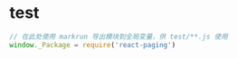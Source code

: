 # test

<!--MARKRUN-HTML
<div id="mocha"></div>

<script src="/doc/vendor/expect.js/0.2.0/expect.js"></script>
<script src="/doc/vendor/mocha/3.0.2/mocha.js" ></script>
<script src="/doc/vendor/react/0.14.8/react-with-addons.js" ></script>

<script>mocha.setup('bdd')</script>
-->

<!--
{
    "markrun_lastrun": false
}
-->
````js
// 在此处使用 markrun 导出模块到全局变量，供 test/**.js 使用
window._Package = require('react-paging')
````

<!--MARKRUN-HTML
<script src="./basic.js" ></script>

<script>
  mocha.checkLeaks();
   mocha.globals(['LiveReload', '_Package', 'FASTBOOT']);
  mocha.run();
</script>

<link rel="stylesheet" href="/doc/vendor/mocha/3.0.2/mocha.css">
-->
